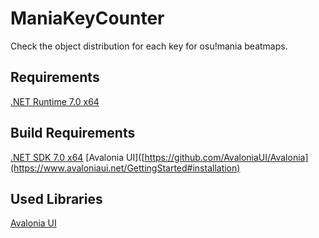 
# ManiaKeyCounter

Check the object distribution for each key for osu!mania beatmaps.

## Requirements

[.NET Runtime 7.0 x64](https://dotnet.microsoft.com/en-us/download/dotnet/7.0)

## Build Requirements

[.NET SDK 7.0 x64](https://dotnet.microsoft.com/en-us/download/dotnet/7.0)
[Avalonia UI]([https://github.com/AvaloniaUI/Avalonia](https://www.avaloniaui.net/GettingStarted#installation)

## Used Libraries

[Avalonia UI](https://github.com/AvaloniaUI/Avalonia)
